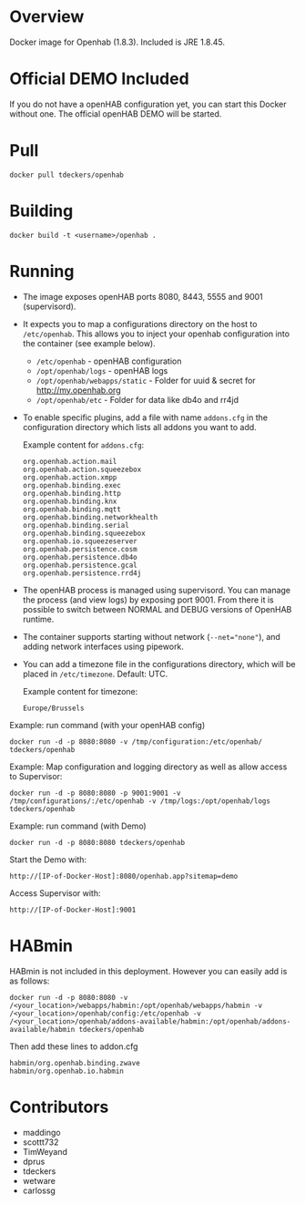 Overview
========

Docker image for Openhab (1.8.3). Included is JRE 1.8.45.


Official DEMO Included
========

If you do not have a openHAB configuration yet, you can start this Docker without one. The official openHAB DEMO will be started.

Pull
=======
```docker pull tdeckers/openhab```

Building
========

```docker build -t <username>/openhab .```

Running
=======

* The image exposes openHAB ports 8080, 8443, 5555 and 9001 (supervisord).
* It expects you to map a configurations directory on the host to `/etc/openhab`. This allows you to inject your openhab configuration into the container (see example below).
  * `/etc/openhab` - openHAB configuration
  * `/opt/openhab/logs` - openHAB logs
  * `/opt/openhab/webapps/static` - Folder for uuid & secret for http://my.openhab.org
  * `/opt/openhab/etc` - Folder for data like db4o and rr4jd
* To enable specific plugins, add a file with name `addons.cfg` in the configuration directory which lists all addons you want to add.

  Example content for `addons.cfg`:
  ```
  org.openhab.action.mail
  org.openhab.action.squeezebox
  org.openhab.action.xmpp
  org.openhab.binding.exec
  org.openhab.binding.http
  org.openhab.binding.knx
  org.openhab.binding.mqtt
  org.openhab.binding.networkhealth
  org.openhab.binding.serial
  org.openhab.binding.squeezebox
  org.openhab.io.squeezeserver
  org.openhab.persistence.cosm
  org.openhab.persistence.db4o
  org.openhab.persistence.gcal
  org.openhab.persistence.rrd4j
  ```

* The openHAB process is managed using supervisord.  You can manage the process (and view logs) by exposing port 9001. From there it is possible to switch between NORMAL and DEBUG versions of OpenHAB runtime.
* The container supports starting without network (`--net="none"`), and adding network interfaces using pipework.
* You can add a timezone file in the configurations directory, which will be placed in `/etc/timezone`. Default: UTC.

  Example content for timezone:
  ```
  Europe/Brussels
  ```

Example: run command (with your openHAB config)
```
docker run -d -p 8080:8080 -v /tmp/configuration:/etc/openhab/ tdeckers/openhab
```


Example: Map configuration and logging directory as well as allow access to Supervisor:
```
docker run -d -p 8080:8080 -p 9001:9001 -v /tmp/configurations/:/etc/openhab -v /tmp/logs:/opt/openhab/logs tdeckers/openhab
```

Example: run command (with Demo)
```
docker run -d -p 8080:8080 tdeckers/openhab
```

Start the Demo with:
```
http://[IP-of-Docker-Host]:8080/openhab.app?sitemap=demo
```
Access Supervisor with:
```
http://[IP-of-Docker-Host]:9001
```


HABmin
=======

HABmin is not included in this deployment.  However you can easily add is as follows:
```
docker run -d -p 8080:8080 -v /<your_location>/webapps/habmin:/opt/openhab/webapps/habmin -v /<your_location>/openhab/config:/etc/openhab -v /<your_location>/openhab/addons-available/habmin:/opt/openhab/addons-available/habmin tdeckers/openhab
```

Then add these lines to addon.cfg
```
habmin/org.openhab.binding.zwave
habmin/org.openhab.io.habmin
```

Contributors
============
* maddingo
* scottt732
* TimWeyand
* dprus
* tdeckers
* wetware
* carlossg
